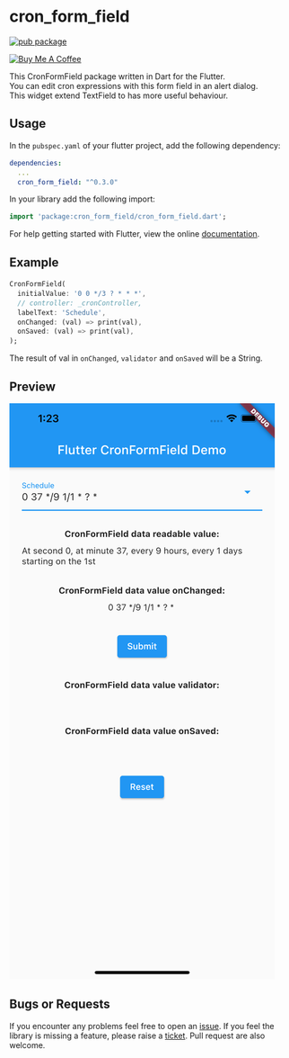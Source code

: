 # cron_form_field

[![pub package](https://img.shields.io/pub/v/cron_form_field.svg)](https://pub.dartlang.org/packages/cron_form_field)

<a href="https://www.buymeacoffee.com/siposdani87" target="_blank"><img src="https://cdn.buymeacoffee.com/buttons/v2/default-green.png" alt="Buy Me A Coffee" style="width: 150px !important;"></a>

This CronFormField package written in Dart for the Flutter.\
You can edit cron expressions with this form field in an alert dialog.\
This widget extend TextField to has more useful behaviour.

## Usage

In the `pubspec.yaml` of your flutter project, add the following dependency:

```yaml
dependencies:
  ...
  cron_form_field: "^0.3.0"
```

In your library add the following import:

```dart
import 'package:cron_form_field/cron_form_field.dart';
```

For help getting started with Flutter, view the online [documentation](https://flutter.io/).

## Example

``` dart
CronFormField(
  initialValue: '0 0 */3 ? * * *',
  // controller: _cronController,
  labelText: 'Schedule',
  onChanged: (val) => print(val),
  onSaved: (val) => print(val),
);
```

The result of val in `onChanged`, `validator` and `onSaved` will be a String.

## Preview
![Overview](https://raw.githubusercontent.com/siposdani87/cron-form-field/master/doc/images/cron_form_field.png)

## Bugs or Requests

If you encounter any problems feel free to open an [issue](https://github.com/siposdani87/cron-form-field/issues/new?template=bug_report.md). If you feel the library is missing a feature, please raise a [ticket](https://github.com/siposdani87/cron-form-field/issues/new?template=feature_request.md). Pull request are also welcome.
